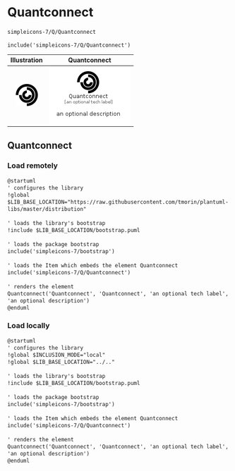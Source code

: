 # Quantconnect


```text
simpleicons-7/Q/Quantconnect
```

```text
include('simpleicons-7/Q/Quantconnect')
```



| Illustration | Quantconnect |
| :---: | :---: |
| ![illustration for Illustration](../../simpleicons-7/Q/Quantconnect.png) | ![illustration for Quantconnect](../../simpleicons-7/Q/Quantconnect.Local.png) |




## Quantconnect

### Load remotely
```plantuml
@startuml
' configures the library
!global $LIB_BASE_LOCATION="https://raw.githubusercontent.com/tmorin/plantuml-libs/master/distribution"

' loads the library's bootstrap
!include $LIB_BASE_LOCATION/bootstrap.puml

' loads the package bootstrap
include('simpleicons-7/bootstrap')

' loads the Item which embeds the element Quantconnect
include('simpleicons-7/Q/Quantconnect')

' renders the element
Quantconnect('Quantconnect', 'Quantconnect', 'an optional tech label', 'an optional description')
@enduml
```

### Load locally
```plantuml
@startuml
' configures the library
!global $INCLUSION_MODE="local"
!global $LIB_BASE_LOCATION="../.."

' loads the library's bootstrap
!include $LIB_BASE_LOCATION/bootstrap.puml

' loads the package bootstrap
include('simpleicons-7/bootstrap')

' loads the Item which embeds the element Quantconnect
include('simpleicons-7/Q/Quantconnect')

' renders the element
Quantconnect('Quantconnect', 'Quantconnect', 'an optional tech label', 'an optional description')
@enduml
```


